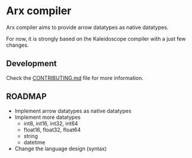 # Arx compiler

Arx compiler aims to provide arrow datatypes as native datatypes.

For now, it is strongly based on the Kaleidoscope compiler with a just few
changes.


## Development

Check the [CONTRIBUTING.md](./CONTRIBUTING.md) file for more information.


## ROADMAP

* Implement arrow datatypes as native datatypes
* Implement more datatypes
  * int8, int16, int32, int64
  * float16, float32, float64
  * string
  * datetime
* Change the language design (syntax)
